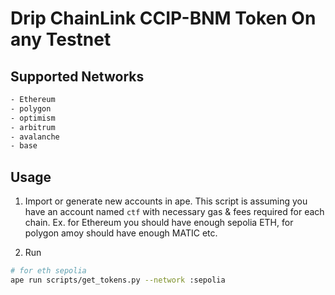 # Drip ChainLink CCIP-BNM Token On any Testnet

## Supported Networks


```sh
- Ethereum
- polygon
- optimism
- arbitrum
- avalanche
- base
```

## Usage

1. Import or generate new accounts in ape. This script is assuming you have an account named `ctf` with necessary gas & fees required for each chain. Ex. for Ethereum you should have enough sepolia ETH, for polygon amoy should have enough MATIC etc.

2. Run

```sh
# for eth sepolia
ape run scripts/get_tokens.py --network :sepolia 
```